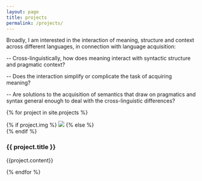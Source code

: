 ```yaml
---
layout: page
title: projects
permalink: /projects/
---
```

Broadly, I am interested in the interaction of meaning, structure and context across different languages, in connection with language acquisition: 

-- Cross-linguistically, how does meaning interact with syntactic structure and pragmatic context? 

-- Does the interaction simplify or complicate the task of acquiring meaning? 

-- Are solutions to the acquisition of semantics that draw on pragmatics and syntax general enough to deal with the cross-linguistic differences? 


{% for project in site.projects %}
<div>
        {% if project.img %}
        <img class="project-col" src="{{ project.img | prepend: site.baseurl | prepend: site.url }}"/>
        {% else %}
        <div class="thumbnail blankbox"></div>
        {% endif %}
</div>    
<h3 class = "project-title" >
    {{ project.title }}
</h3>

<div>
<div class="project-text">
{{project.content}}
</div>
</div>

{% endfor %}

